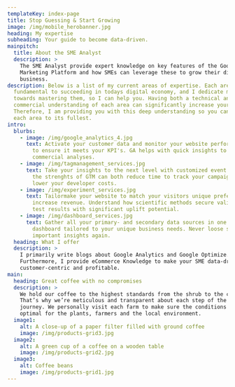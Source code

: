 ```yaml
---
templateKey: index-page
title: Stop Guessing & Start Growing
image: /img/mobile_herobanner.jpg
heading: My expertise
subheading: Your guide to become data-driven.
mainpitch:
  title: About the SME Analyst
  description: >
    The SME Analyst provide expert knowledge on key features of the Google
    Marketing Platform and how SMEs can leverage these to grow their digital
    business.
description: Below is a list of my current areas of expertise. Each area is
  fundamental to succeeding in todays digital economy, and I dedicate my time
  towards mastering them, so I can help you. Having both a technical and
  commercial understanding of each area can significantly increase your success.
  Therefore, I am providing you with this deep understanding so you can utilize
  each area to its fullest.
intro:
  blurbs:
    - image: /img/google_analytics_4.jpg
      text: Activate your customer data and monitor your website performance closely
        to ensure it meets your KPI's. GA helps with quick insights to thorough
        commercial analyses.
    - image: /img/tagmanagement_services.jpg
      text: Take your insights to the next level with customized event tagging. Using
        the strenghts of GTM can both reduce time to track your campaigns and
        lower your developer costs.
    - image: /img/experiment_services.jpg
      text: Tailormake your website to match your visitors unique preferences and
        increase revenue. Understand how scientific methods secure valid A/B
        test results with significant uplift potential.
    - image: /img/dashboard_services.jpg
      text: Gather all your primary- and secondary data sources in one powerful
        dashboard tailored to your unique business needs. Never loose sight of
        important insights again.
  heading: What I offer
  description: >
    I primarily write blogs about Google Analytics and Google Optimize.
    Furthermore, I provide eCommerce Knowledge to make your SME data-driven,
    customer-centric and profitable.
main:
  heading: Great coffee with no compromises
  description: >
    We hold our coffee to the highest standards from the shrub to the cup.
    That’s why we’re meticulous and transparent about each step of the coffee’s
    journey. We personally visit each farm to make sure the conditions are
    optimal for the plants, farmers and the local environment.
  image1:
    alt: A close-up of a paper filter filled with ground coffee
    image: /img/products-grid3.jpg
  image2:
    alt: A green cup of a coffee on a wooden table
    image: /img/products-grid2.jpg
  image3:
    alt: Coffee beans
    image: /img/products-grid1.jpg
---
```

